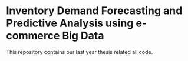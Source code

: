 # Inventory Demand Forecasting and Predictive Analysis using e-commerce Big Data

This repository contains our last year thesis related all code.
